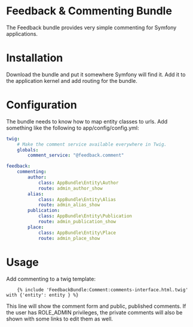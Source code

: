 Feedback & Commenting Bundle
============================

The Feedback bundle provides very simple commenting for Symfony 
applications.

Installation
============

Download the bundle and put it somewhere Symfony will find it. Add it
to the application kernel and add routing for the bundle.

Configuration
=============

The bundle needs to know how to map entity classes to urls. Add something
like the following to app/config/config.yml:

```yaml
twig:
    # Make the comment service available everywhere in Twig.
    globals:
        comment_service: "@feedback.comment"

feedback:
    commenting:
        author:
            class: AppBundle\Entity\Author
            route: admin_author_show
        alias:
            class: AppBundle\Entity\Alias
            route: admin_alias_show
        publication:
            class: AppBundle\Entity\Publication
            route: admin_publication_show
        place:
            class: AppBundle\Entity\Place
            route: admin_place_show
```

Usage
=====

Add commenting to a twig template:

```twig
    {% include 'FeedbackBundle:Comment:comments-interface.html.twig' with {'entity': entity } %}                            
```

This line will show the comment form and public, published comments. If the user
has ROLE_ADMIN privileges, the private comments will also be shown with some 
links to edit them as well.